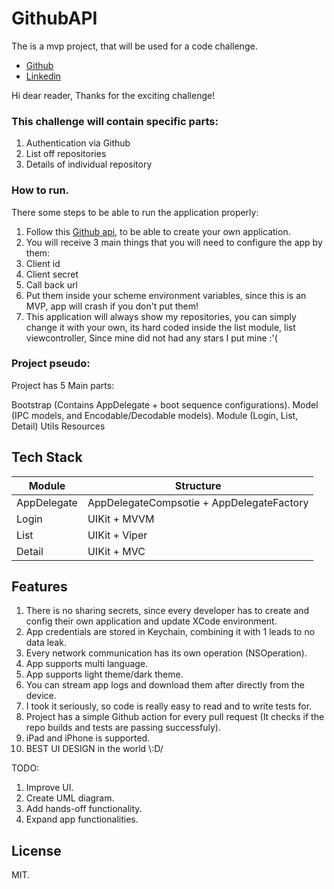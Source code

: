 # GithubAPI
The is a mvp project, that will be used for a code challenge.

- [Github][github-url]
- [Linkedin][linkedin-url]

Hi dear reader,
Thanks for the exciting challenge!

### This challenge will contain specific parts:

1. Authentication via Github
2. List off repositories
3. Details of individual repository

### How to run.
There some steps to be able to run the application properly:
1. Follow this [Github api][create-application-url], to be able to create your own application.
2. You will receive 3 main things that you will need to configure the app by them:
  1. Client id
  2. Client secret 
  3. Call back url
3. Put them inside your scheme environment variables, since this is an MVP, app will crash if you don't put them!
4. This application will always show my repositories, you can simply change it with your own, its hard coded inside the list module, list viewcontroller,
Since mine did not had any stars I put mine :'(

### Project pseudo: 

Project has 5 Main parts:

Bootstrap (Contains AppDelegate + boot sequence configurations).
Model (IPC models, and Encodable/Decodable models).
Module (Login, List, Detail)
Utils
Resources

## Tech Stack

| Module | Structure |
| ------ | ------ |
| AppDelegate | AppDelegateCompsotie + AppDelegateFactory |
| Login | UIKit + MVVM |
| List | UIKit + Viper |
| Detail | UIKit + MVC |

## Features

1. There is no sharing secrets, since every developer has to create and config their own application and update XCode environment.
2. App credentials are stored in Keychain, combining it with 1 leads to no data leak.
3. Every network communication has its own operation (NSOperation).
4. App supports multi language.
5. App supports light theme/dark theme.
6. You can stream app logs and download them after directly from the device.
7. I took it seriously, so code is really easy to read and to write tests for.
8. Project has a simple Github action for every pull request (It checks if the repo builds and tests are passing successfuly).
9. iPad and iPhone is supported.
10. BEST UI DESIGN in the world \\:D/

TODO:
1. Improve UI.
2. Create UML diagram.
3. Add hands-off functionality.
4. Expand app functionalities.

## License

MIT.

   [github-url]: <https://www.github.com/sajacl>
   [linkedin-url]: <https://www.linkedin.com/in/sajacl/>
   [create-application-url]: <https://github.com/settings/applications/new>
